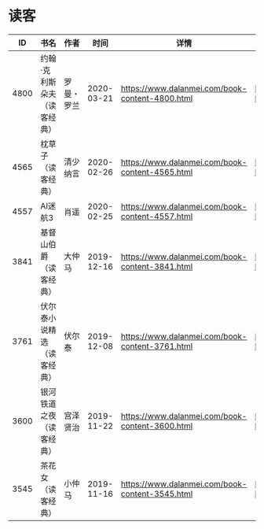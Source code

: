 # 读客

| ID | 书名 | 作者 | 时间 | 详情 | 下载页面 | EPUB下载链接 | MOBI下载链接 | AZW3下载链接 |
| --- | --- | --- | --- | --- | --- | --- | --- | --- |
| 4800 | 约翰·克利斯朵夫（读客经典） | 罗曼・罗兰 | 2020-03-21 | https://www.dalanmei.com/book-content-4800.html | https://www.dalanmei.com/download-book-4800.html | http://ct.dalanmei.com/f/31084289-571594375-f75a8a | http://ct.dalanmei.com/f/31084289-572126169-055ea0 | http://ct.dalanmei.com/f/31084289-571983807-afb538 |
| 4565 | 枕草子（读客经典） | 清少纳言 | 2020-02-26 | https://www.dalanmei.com/book-content-4565.html | https://www.dalanmei.com/download-book-4565.html | http://ct.dalanmei.com/f/31084289-571528707-2e8e51 | http://ct.dalanmei.com/f/31084289-571793669-b4e927 | http://ct.dalanmei.com/f/31084289-571987525-8534ac |
| 4557 | AI迷航3 | 肖遥 | 2020-02-25 | https://www.dalanmei.com/book-content-4557.html | https://www.dalanmei.com/download-book-4557.html | http://ct.dalanmei.com/f/31084289-571529183-e3f548 | http://ct.dalanmei.com/f/31084289-571793853-e3181e | http://ct.dalanmei.com/f/31084289-571987680-76ad76 |
| 3841 | 基督山伯爵（读客经典） | 大仲马 | 2019-12-16 | https://www.dalanmei.com/book-content-3841.html | https://www.dalanmei.com/download-book-3841.html | http://ct.dalanmei.com/f/31084289-571549256-34a450 | http://ct.dalanmei.com/f/31084289-571827452-76ddaf | http://ct.dalanmei.com/f/31084289-572064942-9909e2 |
| 3761 | 伏尔泰小说精选（读客经典） | 伏尔泰 | 2019-12-08 | https://www.dalanmei.com/book-content-3761.html | https://www.dalanmei.com/download-book-3761.html | http://ct.dalanmei.com/f/31084289-571549952-972260 | http://ct.dalanmei.com/f/31084289-571838458-1079f8 | http://ct.dalanmei.com/f/31084289-572065998-ee3186 |
| 3600 | 银河铁道之夜（读客经典） | 宫泽贤治 | 2019-11-22 | https://www.dalanmei.com/book-content-3600.html | https://www.dalanmei.com/download-book-3600.html | http://ct.dalanmei.com/f/31084289-571551293-2c1efb | http://ct.dalanmei.com/f/31084289-571865738-83d117 | http://ct.dalanmei.com/f/31084289-572068181-bddb6d |
| 3545 | 茶花女（读客经典） | 小仲马 | 2019-11-16 | https://www.dalanmei.com/book-content-3545.html | https://www.dalanmei.com/download-book-3545.html | http://ct.dalanmei.com/f/31084289-571551879-2dba22 | http://ct.dalanmei.com/f/31084289-571879140-c16389 | http://ct.dalanmei.com/f/31084289-572069066-93afbf |

